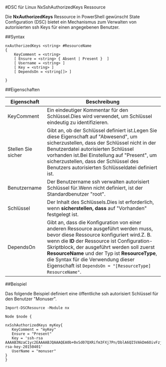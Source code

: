 #DSC für Linux NxSshAuthorizedKeys Ressource

Die **NxAuthorizedKeys** Ressource in PowerShell gewünscht State Configuration (DSC) bietet ein Mechanismus zum Verwalten von autorisierten ssh Keys für einen angegebenen Benutzer.

##Syntax

```
nxAuthorizedKeys <string> #ResourceName
{
    KeyComment = <string>
    [ Ensure = <string> { Absent | Present }  ]
    [ Username = <string> ]
    [ Key = <string> ]
    [ DependsOn = <string[]> ]

}
```

##Eigenschaften

| Eigenschaft| Beschreibung|
|---|---|
| KeyComment| Ein eindeutiger Kommentar für den Schlüssel.Dies wird verwendet, um Schlüssel eindeutig zu identifizieren.|
| Stellen Sie sicher| Gibt an, ob der Schlüssel definiert ist.Legen Sie diese Eigenschaft auf "Abwesend", um sicherzustellen, dass der Schlüssel nicht in der Benutzerdatei autorisierten Schlüssel vorhanden ist.Bei Einstellung auf "Present", um sicherzustellen, dass der Schlüssel des Benutzers autorisierten Schlüsseldatei definiert ist.|
| Benutzername| Der Benutzername ssh verwalten autorisiert Schlüssel für.Wenn nicht definiert, ist der Standardbenutzer "root".|
| Schlüssel| Der Inhalt des Schlüssels.Dies ist erforderlich, wenn **sicherstellen, dass** auf "Vorhanden" festgelegt ist.|
| DependsOn| Gibt an, dass die Konfiguration von einer anderen Ressource ausgeführt werden muss, bevor diese Ressource konfiguriert wird.Z. B. wenn die **ID** der Ressource ist Configuration-Skriptblock, der ausgeführt werden soll zuerst **ResourceName** und der Typ ist **ResourceType**, die Syntax für die Verwendung dieser Eigenschaft ist `DependsOn = "[ResourceType] ResourceName"`.|

##Beispiel

Das folgende Beispiel definiert eine öffentliche ssh autorisiert Schlüssel für den Benutzer "Monuser".

```
Import-DSCResource -Module nx 

Node $node {

nxSshAuthorizedKeys myKey{
   KeyComment = "myKey"
   Ensure = "Present"
   Key = 'ssh-rsa AAAAB3NzaC1yc2EAAAABJQAAAQEA0b+0xSd07QXRifm3FXj7Pn/DblA6QI5VAkDm6OivFzj3U6qGD1VJ6AAxWPCyMl/qhtpRtxZJDu/TxD8AyZNgc8aN2CljN1hOMbBRvH2q5QPf/nCnnJRaGsrxIqZjyZdYo9ZEEzjZUuMDM5HI1LA9B99k/K6PK2Bc1NLivpu7nbtVG2tLOQs+GefsnHuetsRMwo/+c3LtwYm9M0XfkGjYVCLO4CoFuSQpvX6AB3TedUy6NZ0iuxC0kRGg1rIQTwSRcw+McLhslF0drs33fw6tYdzlLBnnzimShMuiDWiT37WqCRovRGYrGCaEFGTG2e0CN8Co8nryXkyWc6NSDNpMzw== rsa-key-20150401'
   UserName = "monuser"
} 
}
```





